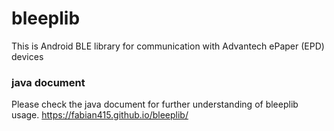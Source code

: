 # bleeplib
This is Android BLE library for communication with Advantech ePaper (EPD) devices

### java document
Please check the java document for further understanding of bleeplib usage.
https://fabian415.github.io/bleeplib/

